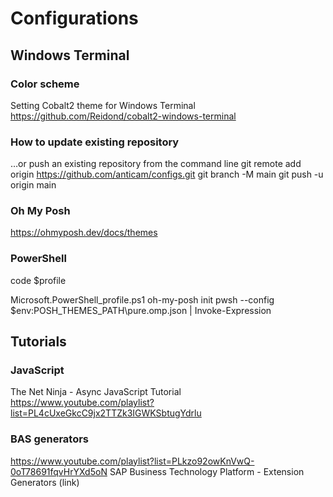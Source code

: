 # Configurations

## Windows Terminal

### Color scheme

Setting Cobalt2 theme for Windows Terminal
<https://github.com/Reidond/cobalt2-windows-terminal>

### How to update existing repository

…or push an existing repository from the command line
git remote add origin <https://github.com/anticam/configs.git>
git branch -M main
git push -u origin main

### Oh My Posh

<https://ohmyposh.dev/docs/themes>

### PowerShell

code $profile

Microsoft.PowerShell_profile.ps1
oh-my-posh init pwsh --config $env:POSH_THEMES_PATH\pure.omp.json | Invoke-Expression

## Tutorials

### JavaScript

The Net Ninja - Async JavaScript Tutorial
<https://www.youtube.com/playlist?list=PL4cUxeGkcC9jx2TTZk3IGWKSbtugYdrlu>

### BAS generators

<https://www.youtube.com/playlist?list=PLkzo92owKnVwQ-0oT78691fqvHrYXd5oN>
SAP Business Technology Platform - Extension Generators (link)
